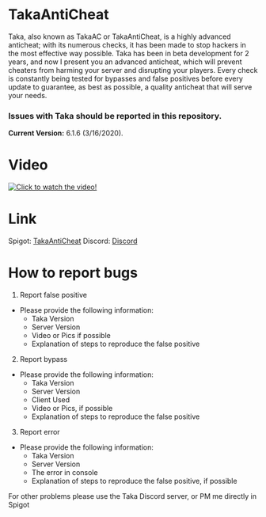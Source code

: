 # TakaAntiCheat

Taka, also known as TakaAC or TakaAntiCheat, is a highly advanced anticheat; with its numerous checks, it has been made to stop hackers in the most effective way possible.
Taka has been in beta development for 2 years, and now I present you an advanced anticheat, which will prevent cheaters from harming your server and disrupting your players.
Every check is constantly being tested for bypasses and false positives before every update to guarantee, as best as possible, a quality anticheat that will serve your needs.
### **Issues with Taka should be reported in this repository.**

**Current Version:** 6.1.6 (3/16/2020).

# Video

[![Click to watch the video!](https://img.youtube.com/vi/gmCgLnn07u0/0.jpg)](https://www.youtube.com/watch?v=gmCgLnn07u0)

# Link

Spigot: [TakaAntiCheat](https://www.spigotmc.org/resources/takaanticheat-takaac.45167/)
Discord: [Discord](https://discord.me/takadakata)

# How to report bugs

1. Report false positive
  - Please provide the following information:
    - Taka Version
    - Server Version
    - Video or Pics if possible
    - Explanation of steps to reproduce the false positive
2. Report bypass
  - Please provide the following information:
    - Taka Version
    - Server Version
    - Client Used
    - Video or Pics, if possible
    - Explanation of steps to reproduce the false positive
3. Report error
  - Please provide the following information:
    - Taka Version
    - Server Version
    - The error in console
    - Explanation of steps to reproduce the false positive, if possible

For other problems please use the Taka Discord server, or PM me directly in Spigot
